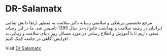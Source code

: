 # DR-Salamatx
مرجع تخصصی پزشکی و سلامتی
رسانه دکتر سلامت به منظور ارتقا دانش تمامی ایرانیان در زمینه سلامت و بهداشت خانواده در سال 1395 تاسیس شد. ما در این رسانه سعی داریم تا با آموزش و اطلاع رسانی در مورد مسائل روز دنیای سلامت و زیبایی به افزایش آگاهی در جامعه کمک کنیم .

Visit [Dr Salamatx](https://drsalamatx.com/)
